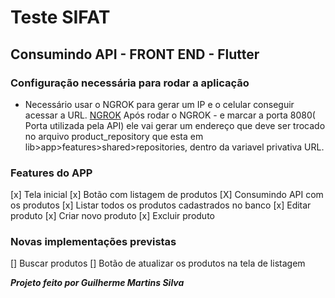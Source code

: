 # Teste SIFAT

## Consumindo API - FRONT END - Flutter

### Configuração necessária para rodar a aplicação

- Necessário usar o NGROK para gerar um IP e o celular conseguir acessar a URL.
  [NGROK](https://bin.equinox.io/c/4VmDzA7iaHb/ngrok-stable-windows-amd64.zip)
  Após rodar o NGROK - e marcar a porta 8080( Porta utilizada pela API) ele vai gerar um endereço que deve ser trocado no arquivo product_repository que esta em lib>app>features>shared>repositories, dentro da variavel privativa URL.

### Features do APP

[x] Tela inicial
[x] Botão com listagem de produtos
[X] Consumindo API com os produtos
[x] Listar todos os produtos cadastrados no banco
[x] Editar produto
[x] Criar novo produto
[x] Excluir produto

### Novas implementações previstas

[] Buscar produtos
[] Botão de atualizar os produtos na tela de listagem

**_Projeto feito por Guilherme Martins Silva_**
